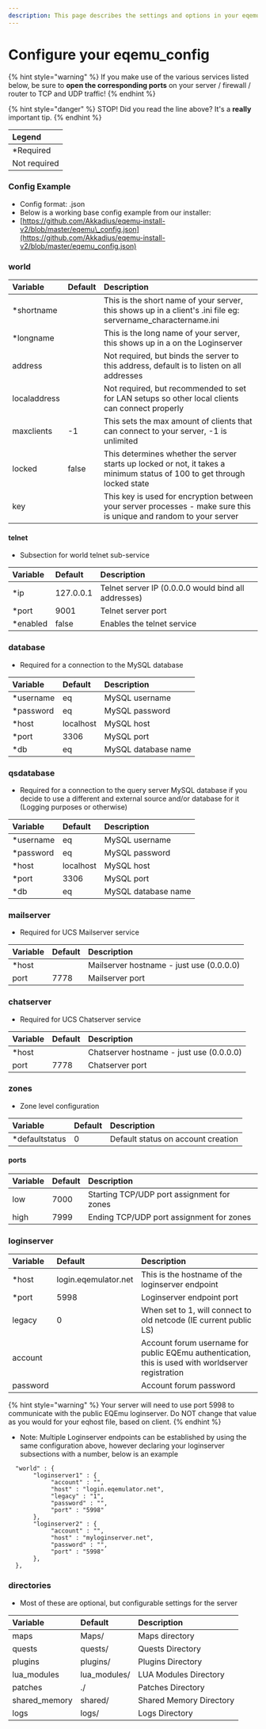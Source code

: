 ```yaml
---
description: This page describes the settings and options in your eqemu_config.json file.
---
```


# Configure your eqemu\_config

{% hint style="warning" %}
If you make use of the various services listed below, be sure to **open the corresponding ports** on your server / firewall / router to TCP and UDP traffic!
{% endhint %}

{% hint style="danger" %}
STOP!  Did you read the line above?  It's a **really** important tip.
{% endhint %}

| Legend |
| :--- |
| \*Required |
| Not required |

### Config Example

* Config format: .json
* Below is a working base config example from our installer:
* [https://github.com/Akkadius/eqemu-install-v2/blob/master/eqemu\_config.json](https://github.com/Akkadius/eqemu-install-v2/blob/master/eqemu_config.json)

### world

| Variable | Default | Description |
| :--- | :--- | :--- |
| \*shortname |  | This is the short name of your server, this shows up in a client's .ini file eg: servername\_charactername.ini |
| \*longname |  | This is the long name of your server, this shows up in a on the Loginserver |
| address |  | Not required, but binds the server to this address, default is to listen on all addresses |
| localaddress |  | Not required, but recommended to set for LAN setups so other local clients can connect properly |
| maxclients | -1 | This sets the max amount of clients that can connect to your server, -1 is unlimited |
| locked | false | This determines whether the server starts up locked or not, it takes a minimum status of 100 to get through locked state |
| key |  | This key is used for encryption between your server processes - make sure this is unique and random to your server |

#### telnet

* Subsection for world telnet sub-service

| Variable | Default | Description |
| :--- | :--- | :--- |
| \*ip | 127.0.0.1 | Telnet server IP \(0.0.0.0 would bind all addresses\) |
| \*port | 9001 | Telnet server port |
| \*enabled | false | Enables the telnet service |

### database

* Required for a connection to the MySQL database

| Variable | Default | Description |
| :--- | :--- | :--- |
| \*username | eq | MySQL username |
| \*password | eq | MySQL password |
| \*host | localhost | MySQL host |
| \*port | 3306 | MySQL port |
| \*db | eq | MySQL database name |

### qsdatabase

* Required for a connection to the query server MySQL database if you decide to use a different and external source and/or database for it \(Logging purposes or otherwise\)

| Variable | Default | Description |
| :--- | :--- | :--- |
| \*username | eq | MySQL username |
| \*password | eq | MySQL password |
| \*host | localhost | MySQL host |
| \*port | 3306 | MySQL port |
| \*db | eq | MySQL database name |

### mailserver

* Required for UCS Mailserver service

| Variable | Default | Description |
| :--- | :--- | :--- |
| \*host |  | Mailserver hostname - just use \(0.0.0.0\) |
| port | 7778 | Mailserver port |

### chatserver

* Required for UCS Chatserver service

| Variable | Default | Description |
| :--- | :--- | :--- |
| \*host |  | Chatserver hostname - just use \(0.0.0.0\) |
| port | 7778 | Chatserver port |

### zones

* Zone level configuration

| Variable | Default | Description |
| :--- | :--- | :--- |
| \*defaultstatus | 0 | Default status on account creation |

#### ports

| Variable | Default | Description |
| :--- | :--- | :--- |
| low | 7000 | Starting TCP/UDP port assignment for zones |
| high | 7999 | Ending TCP/UDP port assignment for zones |

### loginserver

| Variable | Default | Description |
| :--- | :--- | :--- |
| \*host | login.eqemulator.net | This is the hostname of the loginserver endpoint |
| \*port | 5998 | Loginserver endpoint port |
| legacy | 0 | When set to 1, will connect to old netcode \(IE current public LS\) |
| account |  | Account forum username for public EQEmu authentication, this is used with worldserver registration |
| password |  | Account forum password |

{% hint style="warning" %}
Your server will need to use port 5998 to communicate with the public EQEmu loginserver.  Do NOT change that value as you would for your eqhost file, based on client.
{% endhint %}

* Note: Multiple Loginserver endpoints can be established by using the same configuration above, however declaring your loginserver subsections with a number, below is an example

```text
  "world" : {
	   "loginserver1" : {
			"account" : "",
			"host" : "login.eqemulator.net",
			"legacy" : "1",
			"password" : "",
			"port" : "5998"
	   },
	   "loginserver2" : {
			"account" : "",
			"host" : "myloginserver.net",
			"password" : "",
			"port" : "5998"
	   },
  },
```

### directories

* Most of these are optional, but configurable settings for the server

| Variable | Default | Description |
| :--- | :--- | :--- |
| maps | Maps/ | Maps directory |
| quests | quests/ | Quests Directory |
| plugins | plugins/ | Plugins Directory |
| lua\_modules | lua\_modules/ | LUA Modules Directory |
| patches | ./ | Patches Directory |
| shared\_memory | shared/ | Shared Memory Directory |
| logs | logs/ | Logs Directory |

